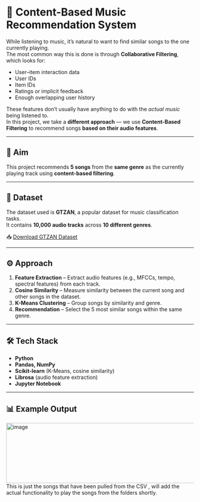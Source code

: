 # 🎵 Content-Based Music Recommendation System

While listening to music, it’s natural to want to find similar songs to the one currently playing.  
The most common way this is done is through **Collaborative Filtering**, which looks for:

* User–item interaction data  
* User IDs  
* Item IDs  
* Ratings or implicit feedback  
* Enough overlapping user history  

These features don’t usually have anything to do with the *actual music* being listened to.  
In this project, we take a **different approach** — we use **Content-Based Filtering** to recommend songs **based on their audio features**.

---

## 🎯 Aim
This project recommends **5 songs** from the **same genre** as the currently playing track using **content-based filtering**.

---

## 📂 Dataset
The dataset used is **GTZAN**, a popular dataset for music classification tasks.  
It contains **10,000 audio tracks** across **10 different genres**.  

📥 [Download GTZAN Dataset](https://www.kaggle.com/datasets/andradaolteanu/gtzan-dataset-music-genre-classification)

---

## ⚙️ Approach
1. **Feature Extraction** – Extract audio features (e.g., MFCCs, tempo, spectral features) from each track.
2. **Cosine Similarity** – Measure similarity between the current song and other songs in the dataset.
3. **K-Means Clustering** – Group songs by similarity and genre.
4. **Recommendation** – Select the 5 most similar songs within the same genre.

---

## 🛠 Tech Stack
- **Python**
- **Pandas, NumPy**
- **Scikit-learn** (K-Means, cosine similarity)
- **Librosa** (audio feature extraction)
- **Jupyter Notebook**

---

## 📊 Example Output
<img width="661" height="161" alt="image" src="https://github.com/user-attachments/assets/c973d809-775e-4cac-95a0-a05e83c80906" />
This is just the songs that have been pulled from the CSV , will add the actual functionality to play the songs from the folders shortly.



